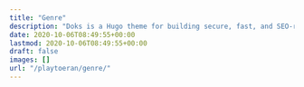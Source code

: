```yaml
---
title: "Genre"
description: "Doks is a Hugo theme for building secure, fast, and SEO-ready documentation websites, which you can easily update and customize."
date: 2020-10-06T08:49:55+00:00
lastmod: 2020-10-06T08:49:55+00:00
draft: false
images: []
url: "/playtoeran/genre/"
---
```

